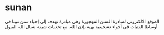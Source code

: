 # sunan
الموقع الالكتروني لمبادرة السنن المهجورة
وهي مبادرة تهدف إلى إحياء سنن نبينا في أوساط الفتيات في أجواء تشجيعية بهية بإذن الله. مع تحديات شيقة 
نسال الله القبول

